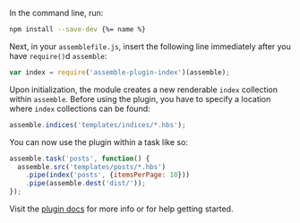 In the command line, run:

```bash
npm install --save-dev {%= name %}
```

Next, in your `assemblefile.js`, insert the following line immediately after you have `require()`d `assemble`:

```js
var index = require('assemble-plugin-index')(assemble);
```

Upon initialization, the module creates a new renderable `index` collection within `assemble`. Before using the plugin, you have to specify a location where `index` collections can be found:

```js
assemble.indices('templates/indices/*.hbs');
```

You can now use the plugin within a task like so:

```js
assemble.task('posts', function() {
  assemble.src('templates/posts/*.hbs')
    .pipe(index('posts', {itemsPerPage: 10}))
    .pipe(assemble.dest('dist/'));
});
```

Visit the [plugin docs](http://assemble.io/plugins/) for more info or for help getting started.
